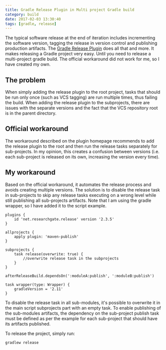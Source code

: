 ```yaml
---
title: Gradle Release Plugin in Multi project Gradle build
category: build
date: 2017-02-03 13:30:40
tags: [gradle, release]
---
```


The typical software release at the end of iteration includes incrementing the software version, tagging the release in version control and publishing production artifacts. The [Gradle Release Plugin](https://github.com/researchgate/gradle-release) does all that and more. It makes releasing a Gradle project very easy. Until you need to release a multi-project gradle build. The official workaround did not work for me, so I have created my own.

## The problem
When simply adding the release plugin to the root project, tasks that should be run only once (such as VCS tagging) are run multiple times, thus failing the build. When adding the release plugin to the subprojects, there are issues with the separate versions and the fact that the VCS repository root is in the parent directory. 

## Official workaround
The workaround described on the plugin homepage recommends to add the release plugin to the root and then run the release tasks separately for sub-projects. In my opinion, this creates a confusion between versions (i.e. each sub-project is released on its own, increasing the version every time).

## My workaround
Based on the official workaround, it automates the release process and avoids creating multiple versions. The solution is to disable the release task in sub-projects to skip any release tasks executing on a wrong level while still publishing all sub-projects artifacts. Note that I am using the gradle wrapper, so I have added it to the script example.

```
plugins {
    id 'net.researchgate.release' version '2.3.5'
}
 
allprojects {
    apply plugin: 'maven-publish'
}
 
subprojects {
    task release(overwrite: true) {
        //overwrite release task in the subprojects
    }
}
 
afterReleaseBuild.dependsOn(':moduleA:publish', ':moduleB:publish')
 
task wrapper(type: Wrapper) {
    gradleVersion = '2.11'
}
```

To disable the release task in all sub-modules, it's possible to overwrite it in the main script subprojects part with an empty task. To enable publishing of the sub-modules artifacts, the dependency on the sub-project publish task must be defined as per the example for each sub-project that should have its artifacts published.

To release the project, simply run: 
```
gradlew release
```
